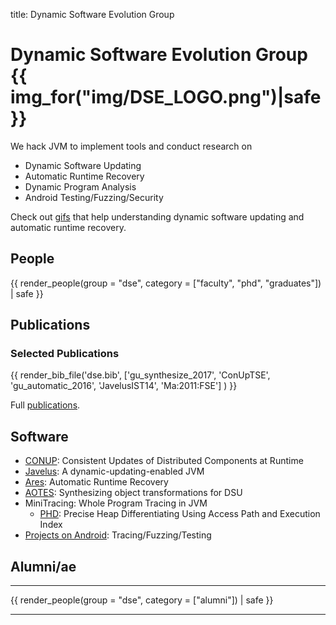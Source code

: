title: Dynamic Software Evolution Group

# Dynamic Software Evolution Group {{ img_for("img/DSE_LOGO.png")|safe }}

<!--
<div class="row gutter" markdown="1">
<div class="col-lg-9 col-md-9 col-sm-12" markdown="1">
-->
We hack JVM to implement tools and conduct research on


* Dynamic Software Updating
* Automatic Runtime Recovery
* Dynamic Program Analysis
* Android Testing/Fuzzing/Security


Check out [gifs](./dsegif) that help understanding dynamic software updating and automatic runtime recovery.

<!--
</div>

<div class="col-lg-3 col-md-3 col-sm-12" markdown="1">
-->

<!--
{{ img_for("img/DSE_LOGO.png")|safe }}
<svg height="200" width="200">
  <path id="D"  d="M0 0 L75 0 L100 100 L50 200 L0 200 Z" fill="#660066" stroke="#FFFFFF" stroke-width="10"/>
  <path id="S"  d="M75 0 L100 100 L50 200 L125 200 L100 100 L150 0 Z" fill="#8E7A0F" stroke="#FFFFFF" stroke-width="10"/>
  <path id="E1" d="M150 0 L100 100 L200 100 L200 0 Z" fill="#660066" stroke="#FFFFFF" stroke-width="10"/>
  <path id="E2" d="M125 200 L100 100 L200 100 L200 200 Z" fill="#660066" stroke="#FFFFFF" stroke-width="10"/>
  Sorry, your browser does not support inline SVG.
</svg>
-->

<!--
</div>
</div>
-->

## People



{{ render_people(group = "dse", category = ["faculty", "phd", "graduates"]) | safe }}

## Publications


### Selected Publications

{{ render_bib_file('dse.bib', ['gu_synthesize_2017', 'ConUpTSE', 'gu_automatic_2016', 'JavelusIST14', 'Ma:2011:FSE'] ) }}


Full [publications](publications).

## Software



* [CONUP](https://github.com/brickinwall/conup): Consistent Updates of Distributed Components at Runtime
* [Javelus](javelus/): A dynamic-updating-enabled JVM
* [Ares](ares): Automatic Runtime Recovery
* [AOTES](aotes): Synthesizing object transformations for DSU
* MiniTracing: Whole Program Tracing in JVM
    * [PHD](phd): Precise Heap Differentiating Using Access Path and Execution Index
* [Projects on Android](android/): Tracing/Fuzzing/Testing

## Alumni/ae

-------------------

{{ render_people(group = "dse", category = ["alumni"]) | safe }}

-------------------
